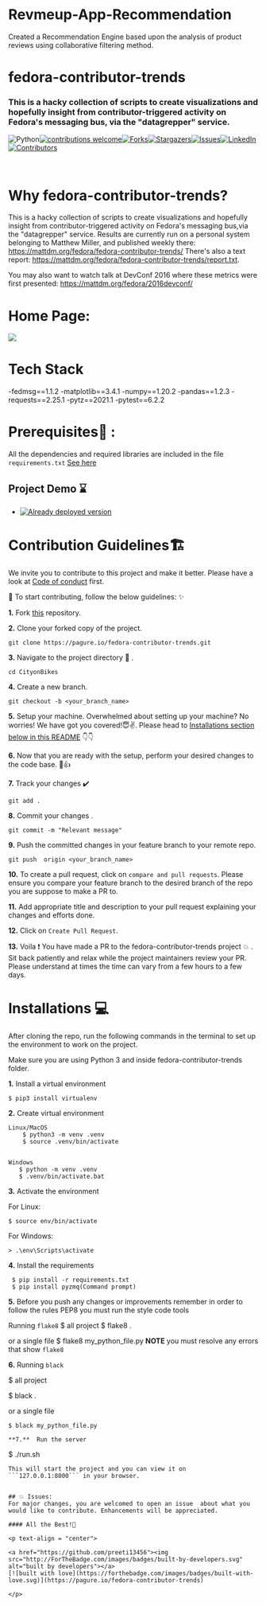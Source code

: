 # Revmeup-App-Recommendation
Created a Recommendation Engine based upon the analysis of product reviews using collaborative filtering method.



<h1 text-align= "center"><b>fedora-contributor-trends</b></h1> 

<div text-align= "center">
  <h3> This is a hacky collection of scripts to create visualizations and hopefully insight from contributor-triggered activity on Fedora's messaging bus, via the "datagrepper" service. </h3>
</div>

![Python](https://img.shields.io/badge/python-v3.6+-blue.svg)[![contributions welcome](https://img.shields.io/badge/contributions-welcome-brightgreen.svg?style=flat)](https://pagure.io/fedora-contributor-trends/issues)[![Forks](https://img.shields.io/pagure.io/fedora-contributor-trends/forks.svg?logo=github)](https://pagure.io/fedora-contributor-trends/stats#authors)[![Stargazers](https://img.shields.io/pagure.io/fedora-contributor-trends#.svg?logo=github)](https://pagure.io/fedora-contributor-trends#/stargazers)[![Issues](https://img.shields.io/pagure.io/fedora-contributor-trends/issues.svg?logo=github)](https://pagure.io/fedora-contributor-trends/issues)[![LinkedIn](https://img.shields.io/badge/-LinkedIn-black.svg?style=flat-square&logo=linkedin&colorB=555)](https://www.linkedin.com/in/preeti/)[![Contributors](https://img.shields.io/pagure.io/fedora-contributor-trends/stats#commits.svg?logo=github)](https://img.shields.io/pagure.io/fedora-contributor-trends/stats#commits)

<br>


# Why fedora-contributor-trends?
This is a hacky collection of scripts to create visualizations and hopefully insight from contributor-triggered activity on Fedora's messaging bus,via the "datagrepper" service. Results are currently run on a personal system belonging to Matthew Miller, and published weekly there: https://mattdm.org/fedora/fedora-contributor-trends/
There's also a text report: https://mattdm.org/fedora/fedora-contributor-trends/report.txt.

You may also want to watch talk at DevConf 2016 where these metrics were first presented: https://mattdm.org/fedora/2016devconf/
 
# Home Page: 
<img src = "https://github.com/akrish4/CityonBikes/blob/akrish4/cityonbikes.PNG"> </img>
 
# Tech Stack 

-fedmsg==1.1.2
-matplotlib==3.4.1
-numpy==1.20.2
-pandas==1.2.3
-requests==2.25.1
-pytz==2021.1
-pytest==6.2.2


# Prerequisites🔑 :
 All the dependencies and required libraries are included in the file  `requirements.txt`  [See here](https://pagure.io/fedora-contributor-trends/blob/main/f/requirements.txt)


## Project Demo :hourglass:

- [![Already deployed version](https://mattdm.org/fedora/fedora-contributor-trends/active-contributors-by-week.svg)](https://mattdm.org/fedora/fedora-contributor-trends/)



# Contribution Guidelines🏗

We invite you to contribute to this project and make it better. Please have a look at [Code of conduct](https://pagure.io/fedora-contributor-trends/blob/main/f/README.md) first.

🎇 To start contributing, follow the below guidelines: ✨

**1.**  Fork [this](https://pagure.io/fedora-contributor-trends.git) repository.

**2.**  Clone your forked copy of the project.

```
git clone https://pagure.io/fedora-contributor-trends.git
```


**3.** Navigate to the project directory :file_folder: .

```
cd CityonBikes
```

**4.**   Create a new branch.

```
git checkout -b <your_branch_name>
```
**5.**  Setup your machine.
Overwhelmed about setting up your machine? No worries! We have got you covered!😇✌️.
Please head to [Installations section below in this README](#setup) 👇👇

**6.**  Now that you are ready with the setup, perform your desired changes to the code base. 🤩👍 
    
**7.**  Track your changes :heavy_check_mark:

```
git add . 
```

**8.**  Commit your changes .

```
git commit -m "Relevant message"
```

**9.**  Push the committed changes in your feature branch to your remote repo.

```
git push  origin <your_branch_name>
```

**10.**  To create a pull request, click on `compare and pull requests`.
Please ensure you compare your feature branch to the desired branch of the repo you are suppose to make a PR to.


**11.**  Add appropriate title and description to your pull request explaining your changes and efforts done.


**12.**  Click on `Create Pull Request`.


**13.**  Voila :exclamation: You have made a PR to the fedora-contributor-trends project :boom: .
Sit back patiently and relax while the project maintainers review your PR. 
Please understand at times the time can vary from a few hours to a few days.


# Installations 💻

After cloning the repo, run the following commands in the terminal to set up the environment to work on the project.

Make sure you are using Python 3  and inside fedora-contributor-trends folder.

**1.**  Install a virtual environment

```
$ pip3 install virtualenv
 ```

**2.**  Create virtual environment

```
Linux/MacOS
    $ python3 -m venv .venv
    $ source .venv/bin/activate
        

Windows
   $ python -m venv .venv
   $ .venv/bin/activate.bat

 ```

**3.**  Activate the environment

 For Linux:
 ```
 $ source env/bin/activate
```
For Windows:
 ```
 > .\env\Scripts\activate
```

**4.**  Install the requirements

```
 $ pip install -r requirements.txt
 $ pip install pyzmq(Command prompt)
```
**5.** Before you push any changes or improvements remember in order to follow the rules PEP8 you must run the style code tools
 
 Running `flake8`
 $ all project
 $ flake8 .

or a single file
    $ flake8 my_python_file.py
     **NOTE** you must resolve any errors that show `flake8`

**6.** Running `black`
 
  $ all project
  
   $ black .

or a single file

    $ black my_python_file.py

```
**7.**  Run the server

```
 $ ./run.sh

```
This will start the project and you can view it on ```127.0.0.1:8000``` in your browser.


## 💥 Issues:
For major changes, you are welcomed to open an issue  about what you would like to contribute. Enhancements will be appreciated.

#### All the Best!🥇

<p text-align = "center">

<a href="https://github.com/preeti13456"><img src="http://ForTheBadge.com/images/badges/built-by-developers.svg" alt="built by developers"></a>
[![built with love](https://forthebadge.com/images/badges/built-with-love.svg)](https://pagure.io/fedora-contributor-trends)

</p>


